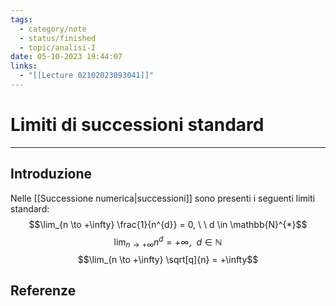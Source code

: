 ```yaml
---
tags:
  - category/note
  - status/finished
  - topic/analisi-I
date: 05-10-2023 19:44:07
links:
  - "[[Lecture 02102023093041]]"
---
```

# Limiti di successioni standard
---
## Introduzione
Nelle [[Successione numerica|successioni]] sono presenti i seguenti limiti standard:
$$\lim_{n \to +\infty} \frac{1}{n^{d}} = 0, \ \ d \in \mathbb{N}^{*}$$
$$\lim_{n \to +\infty} n^{d} = +\infty, \ \ d \in \mathbb{N}$$
$$\lim_{n \to +\infty} \sqrt[q]{n} = +\infty$$

## Referenze